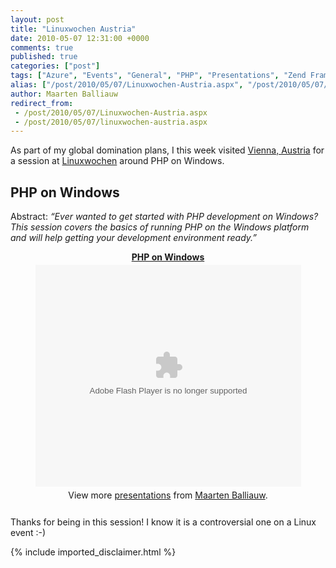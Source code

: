 ```yaml
---
layout: post
title: "Linuxwochen Austria"
date: 2010-05-07 12:31:00 +0000
comments: true
published: true
categories: ["post"]
tags: ["Azure", "Events", "General", "PHP", "Presentations", "Zend Framework"]
alias: ["/post/2010/05/07/Linuxwochen-Austria.aspx", "/post/2010/05/07/linuxwochen-austria.aspx"]
author: Maarten Balliauw
redirect_from:
 - /post/2010/05/07/Linuxwochen-Austria.aspx
 - /post/2010/05/07/linuxwochen-austria.aspx
---
```

<p>As part of my global domination plans, I this week visited <a href="http://maps.google.com/maps?f=q&amp;source=s_q&amp;hl=nl&amp;geocode=&amp;q=Vienna,+Austria&amp;sll=37.0625,-95.677068&amp;sspn=42.581364,68.466797&amp;ie=UTF8&amp;hq=&amp;hnear=Wenen,+Oostenrijk&amp;t=h&amp;z=11" target="_blank">Vienna, Austria</a> for a session at <a href="http://www.linuxwochen.at" target="_blank">Linuxwochen</a> around PHP on Windows.</p>
<h2>PHP on Windows</h2>
<p>Abstract: <em>&ldquo;Ever wanted to get started with PHP development on Windows? This session covers the basics of running PHP on the Windows platform and will help getting your development environment ready.&rdquo;</em></p>

<div style="width:100%;text-align:center;" id="__ss_4003807"><strong style="display:block;margin:12px 0 4px"><a href="http://www.slideshare.net/maartenba/php-on-windows-4003807" title="PHP on Windows">PHP on Windows</a></strong><object id="__sse4003807" width="425" height="355"><param name="movie" value="http://static.slidesharecdn.com/swf/ssplayer2.swf?doc=cusersmblrq67desktop2010-05-07phponwindowsphponwindows-100507051849-phpapp01&stripped_title=php-on-windows-4003807" /><param name="allowFullScreen" value="true"/><param name="allowScriptAccess" value="always"/><embed name="__sse4003807" src="http://static.slidesharecdn.com/swf/ssplayer2.swf?doc=cusersmblrq67desktop2010-05-07phponwindowsphponwindows-100507051849-phpapp01&stripped_title=php-on-windows-4003807" type="application/x-shockwave-flash" allowscriptaccess="always" allowfullscreen="true" width="425" height="355"></embed></object><div style="padding:5px 0 12px">View more <a href="http://www.slideshare.net/">presentations</a> from <a href="http://www.slideshare.net/maartenba">Maarten Balliauw</a>.</div></div>

<p>Thanks for being in this session! I know it is a controversial one on a Linux event :-)</p>
{% include imported_disclaimer.html %}
